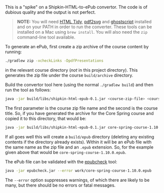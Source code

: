 This is a "spike" on a Shipkin-HTML-to-ePub convertor.
The code is of dubious quality and the output is not perfect.

> **NOTE:** You will need [HTML Tidy](https://www.html-tidy.org/),
> [pdf2svg](http://www.cityinthesky.co.uk/opensource/pdf2svg/)
> and [ghostscript](https://www.gnu.org/software/ghostscript/)
> installed and on your PATH in order to run the converter.
> These tools can be installed on a Mac using `brew install`.
> You will also need the `zip` command-line tool available.

To generate an ePub, first create a zip archive of the course
content by running:

```bash
./gradlew zip -xcheckLinks -DpdfPresentations
```

in the relevant course directory (*not* in this project
directory).
This generates the zip file under the course `build/archive`
directory.

Build the convertor tool here (using the normal
`./gradlew build`) and then run the tool as follows:

```bash
java -jar build/libs/shipkin-html-epub-0.1.jar <course-zip-file> <course-title>
```
 
The first parameter is the course zip file name and the second
is the course title.
So, if you have generated the archive for the Core Spring
course and copied it to this directory, that would be:

```bash
java -jar build/libs/shipkin-html-epub-0.1.jar core-spring-course-1.10.0.zip 'Core Spring'
```

If all goes well this will create a `build/epub` directory (deleting
any existing contents if the directory already exists).
Within it will be an ePub file with the same name as the zip
file and an `.epub` extension.
So, for the example given above that would be
`core-spring-course-1.10.0.epub`.

The ePub file can be validated with the
[epubcheck](https://github.com/w3c/epubcheck) tool:
```bash
java -jar epubcheck.jar --error work/core-spring-course-1.10.0.epub
```

The `--error` option suppresses warnings, of which there are
likely to be many, but there should be no errors or fatal messages.
